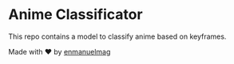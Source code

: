 # Anime Classificator

This repo contains a model to classify anime based on keyframes.

Made with ❤️ by [enmanuelmag](https://cardor.dev)